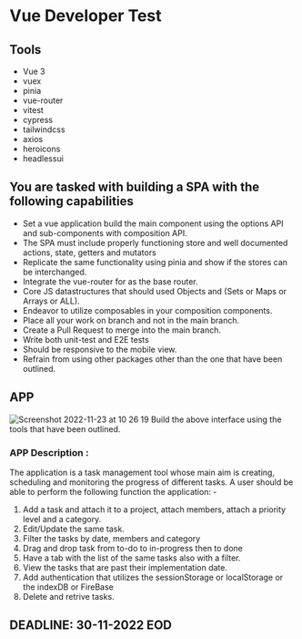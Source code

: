 # Vue Developer Test

## Tools
- Vue 3
- vuex
- pinia
- vue-router
- vitest
- cypress
- tailwindcss
- axios
- heroicons
- headlessui

## You are tasked with building a SPA with the following capabilities 
- Set a vue application build the main component using the options API and sub-components with composition API.
- The SPA must include properly functioning store and well documented actions, state, getters and mutators
- Replicate the same functionality using pinia and show if the stores can be interchanged.
- Integrate the vue-router for as the base router.
- Core JS datastructures that should used Objects and (Sets or Maps or Arrays or ALL).
- Endeavor to utilize composables in your composition components.
- Place all your work on branch and not in the main branch.
- Create a Pull Request to merge into the main branch.
- Write both unit-test and E2E tests
- Should be responsive to the mobile view.
- Refrain from using other packages other than the one that have been outlined.

## APP
![Screenshot 2022-11-23 at 10 26 19](https://user-images.githubusercontent.com/4547171/203491833-5929f833-120a-4782-bc6a-cbe82074d5ff.png)
Build the above interface using the tools that have been outlined.

### APP Description :
The application is a task management tool whose main aim is creating, scheduling and monitoring the progress of different tasks. A user should be able to perform the following function the application: -
1. Add a task and attach it to a project, attach members, attach a priority level and a category.
2. Edit/Update the same task.
3. Filter the tasks by date, members and category
4. Drag and drop task from to-do to in-progress then to done
5. Have a tab with the list of the same tasks also with a filter.
6. View the tasks that are past their implementation date.
7. Add authentication that utilizes the sessionStorage or localStorage or the indexDB or FireBase
8. Delete and retrive tasks.

## DEADLINE: 30-11-2022 EOD
